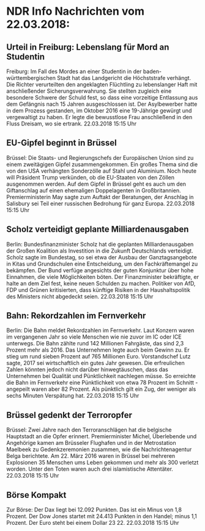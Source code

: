 # NDR Info Nachrichten vom 22.03.2018:


## Urteil in Freiburg: Lebenslang für Mord an Studentin
Freiburg: Im Fall des Mordes an einer Studentin in der baden-württembergischen Stadt hat das Landgericht die Höchststrafe verhängt. Die Richter verurteilten den angeklagten Flüchtling zu lebenslanger Haft mit anschließender Sicherungsverwahrung. Sie stellten zugleich eine besondere Schwere der Schuld fest, so dass eine vorzeitige Entlassung aus dem Gefängnis nach 15 Jahren ausgeschlossen ist. Der Asylbewerber hatte in dem Prozess gestanden, im Oktober 2016 eine 19-Jährige gewürgt und vergewaltigt zu haben. Er legte die bewusstlose Frau anschließend in den Fluss Dreisam, wo sie ertrank. 22.03.2018 15:15 Uhr 

## EU-Gipfel beginnt in Brüssel
Brüssel: Die Staats- und Regierungschefs der Europäischen Union sind zu einem zweitägigen Gipfel zusammengekommen. Ein großes Thema sind die von den USA verhängten Sonderzölle auf Stahl und Aluminium. Noch heute will Präsident Trump verkünden, ob die EU-Staaten von den Zöllen ausgenommen werden. Auf dem Gipfel in Brüssel geht es auch um den Giftanschlag auf einen ehemaligen Doppelagenten in Großbritannien. Premierministerin May sagte zum Auftakt der Beratungen, der Anschlag in Salisbury sei Teil einer russischen Bedrohung für ganz Europa. 22.03.2018 15:15 Uhr 

## Scholz verteidigt geplante Milliardenausgaben
Berlin: Bundesfinanzminister Scholz hat die geplanten Milliardenausgaben der Großen Koalition als Investition in die Zukunft Deutschlands verteidigt. Scholz sagte im Bundestag, so sei etwa der Ausbau der Ganztagsangebote in Kitas und Grundschulen eine Entscheidung, um den Fachkräftemangel zu bekämpfen. Der Bund verfüge angesichts der guten Konjunktur über hohe Einnahmen, die viele Möglichkeiten böten. Der Finanzminister bekräftigte, er halte an dem Ziel fest, keine neuen Schulden zu machen. Politiker von AfD, FDP und Grünen kritisierten, dass künftige Risiken in der Haushaltspolitik des Ministers nicht abgedeckt seien. 22.03.2018 15:15 Uhr 

## Bahn: Rekordzahlen im Fernverkehr
Berlin: Die Bahn meldet Rekordzahlen im Fernverkehr. Laut Konzern waren im vergangenen Jahr so viele Menschen wie nie zuvor im IC oder ICE unterwegs. Die Bahn zählte rund 142 Millionen Fahrgäste, das sind 2,3 Prozent mehr als 2016. Das Unternehmen legte auch beim Gewinn zu. Er stieg um rund sieben Prozent auf 765 Millionen Euro. Vorstandschef Lutz sagte, 2017 sei wirtschaftlich ein gutes Jahr gewesen. Die erfreulichen Zahlen könnten jedoch nicht darüber hinwegtäuschen, dass das Unternehmen bei Qualität und Pünktlichkeit nachlegen müsse. So erreichte die Bahn im Fernverkehr eine Pünktlichkeit von etwa 78 Prozent im Schnitt - angepeilt waren aber 82 Prozent. Als pünktlich gilt ein Zug, der weniger als sechs Minuten Verspätung hat. 22.03.2018 15:15 Uhr 

## Brüssel gedenkt der Terroropfer
Brüssel: Zwei Jahre nach den Terroranschlägen hat die belgische Hauptstadt an die Opfer erinnert. Premierminister Michel, Überlebende und Angehörige kamen am Brüsseler Flughafen und in der Metrostation Maelbeek zu Gedenkzeremonien zusammen, wie die Nachrichtenagentur Belga berichtete. Am 22. März 2016 waren in Brüssel bei mehreren Explosionen  35 Menschen ums Leben gekommen und mehr als 300 verletzt worden. Unter den Toten waren auch drei islamistische Attentäter. 22.03.2018 15:15 Uhr 

## Börse Kompakt
Zur Börse: Der Dax liegt bei 12.092 Punkten. Das ist ein Minus von 1,8 Prozent. Der Dow Jones startet mit 24.413 Punkten in den Handel; minus 1,1 Prozent. Der Euro steht bei einem Dollar 23 22. 22.03.2018 15:15 Uhr 
